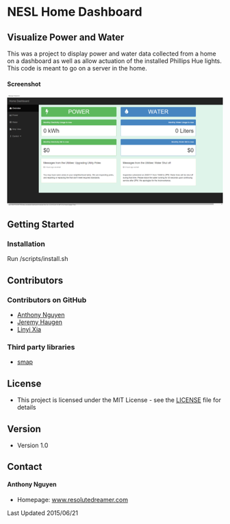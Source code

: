 NESL Home Dashboard
======
## Visualize Power and Water
This was a project to display power and water data collected from a home on a dashboard as well as allow actuation of the installed Phillips Hue lights. This code is meant to go on a server in the home.

#### Screenshot
![Screenshot](/assets/screenshots/ss1.png)
## Getting Started

### Installation
Run /scripts/install.sh

## Contributors

### Contributors on GitHub
* [Anthony Nguyen](https://github.com/resolutedreamer)
* [Jeremy Haugen](https://github.com/jeremyhaugen)
* [Linyi Xia]()

### Third party libraries
*  [smap](https://softwaredefinedbuildings.github.io/smap/)

## License 
* This project is licensed under the MIT License - see the [LICENSE](https://github.com/resolutedreamer/NESLDashboard/blob/master/LICENSE) file for details

## Version 
* Version 1.0

## Contact
#### Anthony Nguyen
* Homepage: www.resolutedreamer.com

Last Updated 2015/06/21